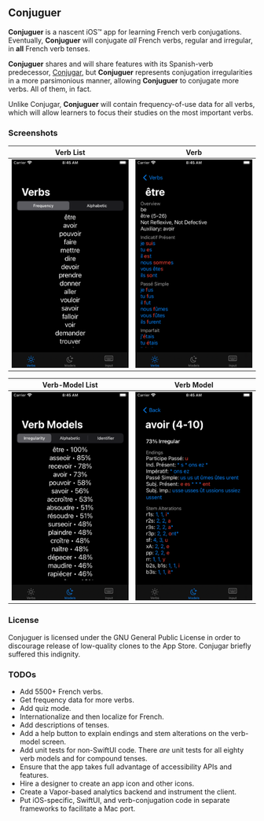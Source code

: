 ## Conjuguer

**Conjuguer** is a nascent iOS™ app for learning French verb conjugations. Eventually, **Conjuguer** will conjugate _all_ French verbs, regular and irregular, in **all** French verb tenses.

**Conjuguer** shares and will share features with its Spanish-verb predecessor, [Conjugar](https://itunes.apple.com/us/app/conjugar/id1236500467?mt=8), but **Conjuguer** represents conjugation irregularities in a more parsimonious manner, allowing **Conjuguer** to conjugate more verbs. All of them, in fact.

Unlike Conjugar, **Conjuguer** will contain frequency-of-use data for all verbs, which will allow learners to focus their studies on the most important verbs.

### Screenshots

| Verb List | Verb |
| --- | --- |
| ![](Images/verbs.png) | ![](Images/verb.png) |

| Verb-Model List | Verb Model |
| --- | --- |
| ![](Images/models.png) | ![](Images/model.png) |

### License

Conjuguer is licensed under the GNU General Public License in order to discourage release of low-quality clones to the App Store. Conjugar briefly suffered this indignity.

### TODOs

* Add 5500+ French verbs.
* Get frequency data for more verbs.
* Add quiz mode.
* Internationalize and then localize for French.
* Add descriptions of tenses.
* Add a help button to explain endings and stem alterations on the verb-model screen.
* Add unit tests for non-SwiftUI code. There _are_ unit tests for all eighty verb models and for compound tenses.
* Ensure that the app takes full advantage of accessibility APIs and features.
* Hire a designer to create an app icon and other icons.
* Create a Vapor-based analytics backend and instrument the client.
* Put iOS-specific, SwiftUI, and verb-conjugation code in separate frameworks to facilitate a Mac port.

